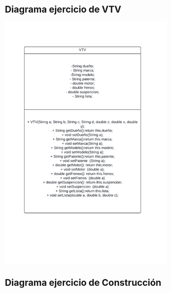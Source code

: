 <h1>Diagrama ejercicio de VTV</h1>
<img src="practica1.pdf">
<h1>Diagrama ejercicio de Construcción</h1>

